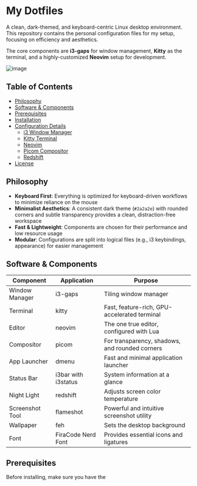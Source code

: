 # My Dotfiles

A clean, dark-themed, and keyboard-centric Linux desktop environment. This repository contains the personal configuration files for my setup, focusing on efficiency and aesthetics.

The core components are **i3-gaps** for window management, **Kitty** as the terminal, and a highly-customized **Neovim** setup for development.

![image](https://github.com/user-attachments/assets/f00c965a-7ed6-49c8-982b-18640e94a128)

## Table of Contents

- [Philosophy](#philosophy)
- [Software & Components](#software--components)
- [Prerequisites](#prerequisites)
- [Installation](#installation)
- [Configuration Details](#configuration-details)
  - [i3 Window Manager](#i3-window-manager)
  - [Kitty Terminal](#kitty-terminal)
  - [Neovim](#neovim)
  - [Picom Compositor](#picom-compositor)
  - [Redshift](#redshift)
- [License](#license)

## Philosophy

- **Keyboard First**: Everything is optimized for keyboard-driven workflows to minimize reliance on the mouse
- **Minimalist Aesthetics**: A consistent dark theme (`#2a2a2e`) with rounded corners and subtle transparency provides a clean, distraction-free workspace
- **Fast & Lightweight**: Components are chosen for their performance and low resource usage
- **Modular**: Configurations are split into logical files (e.g., i3 keybindings, appearance) for easier management

## Software & Components

| Component       | Application         | Purpose                                        |
| --------------- | ------------------- | ---------------------------------------------- |
| Window Manager  | i3-gaps             | Tiling window manager                          |
| Terminal        | kitty               | Fast, feature-rich, GPU-accelerated terminal   |
| Editor          | neovim              | The one true editor, configured with Lua       |
| Compositor      | picom               | For transparency, shadows, and rounded corners |
| App Launcher    | dmenu               | Fast and minimal application launcher          |
| Status Bar      | i3bar with i3status | System information at a glance                 |
| Night Light     | redshift            | Adjusts screen color temperature               |
| Screenshot Tool | flameshot           | Powerful and intuitive screenshot utility      |
| Wallpaper       | feh                 | Sets the desktop background                    |
| Font            | FiraCode Nerd Font  | Provides essential icons and ligatures         |

## Prerequisites

Before installing, make sure you have the
